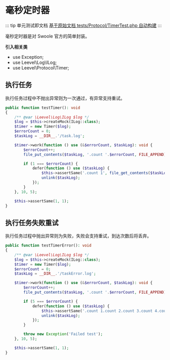 # 毫秒定时器

::: tip 单元测试即文档
[基于原始文档 tests/Protocol/TimerTest.php 自动构建](https://github.com/hunzhiwange/framework/blob/master/tests/Protocol/TimerTest.php)
:::
    
毫秒定时器是对 Swoole 官方的简单封装。

**引入相关类**

 * use Exception;
 * use Leevel\Log\ILog;
 * use Leevel\Protocol\Timer;

## 执行任务

执行任务过程中不抛出异常则为一次通过，有异常支持重试。

``` php
public function testTimer(): void
{
    /** @var \Leevel\Log\ILog $log */
    $log = $this->createMock(ILog::class);
    $timer = new Timer($log);
    $errorCount = 0;
    $taskLog = __DIR__.'/task.log';

    $timer->work(function () use (&$errorCount, $taskLog): void {
        $errorCount++;
        file_put_contents($taskLog, '.count '.$errorCount, FILE_APPEND);

        if (1 === $errorCount) {
            defer(function () use ($taskLog) {
                $this->assertSame('.count 1', file_get_contents($taskLog));
                unlink($taskLog);
            });
        }
    }, 10, 5);

    $this->assertSame(1, 1);
}
```
    

## 执行任务失败重试

执行任务过程中抛出异常则为失败，失败会支持重试，到达次数后将丢弃。

``` php
public function testTimerError(): void
{
    /** @var \Leevel\Log\ILog $log */
    $log = $this->createMock(ILog::class);
    $timer = new Timer($log);
    $errorCount = 0;
    $taskLog = __DIR__.'/taskError.log';

    $timer->work(function () use (&$errorCount, $taskLog): void {
        $errorCount++;
        file_put_contents($taskLog, '.count '.$errorCount, FILE_APPEND);

        if (5 === $errorCount) {
            defer(function () use ($taskLog) {
                $this->assertSame('.count 1.count 2.count 3.count 4.count 5', file_get_contents($taskLog));
                unlink($taskLog);
            });
        }

        throw new Exception('Failed test');
    }, 10, 5);

    $this->assertSame(1, 1);
}
```